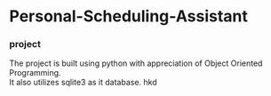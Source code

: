 # Personal-Scheduling-Assistant
### project 

The project is built using python with appreciation of Object Oriented Programming.<br />
It also utilizes sqlite3 as it database.
hkd
